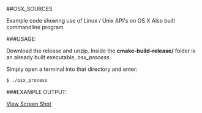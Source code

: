 ##OSX_SOURCES

Example code showing use of Linux / Unix API's on OS X
Also built commandline program

###USAGE:

Download the release and unzip. Inside the **cmake-build-release/** folder is an already built executable, *osx_process*. 

Simply open a terminal into that directory and enter:
  ```bash
  $ ./osx_process
  ```
  
###EXAMPLE OUTPUT:

[View Screen Shot](./ScreenShot.png)